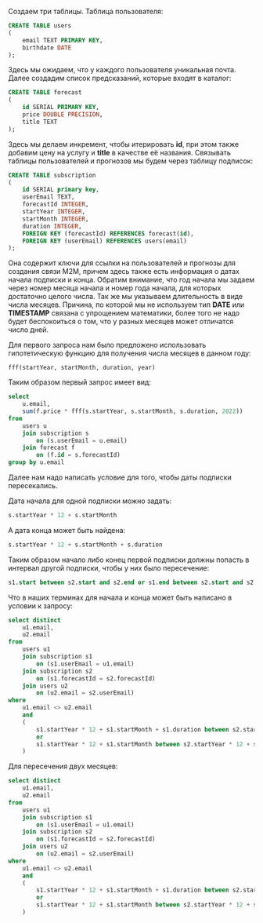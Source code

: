 Создаем три таблицы. Таблица пользователя:
```sql
CREATE TABLE users
(
    email TEXT PRIMARY KEY,
    birthdate DATE
);
```
Здесь мы ожидаем, что у каждого пользователя уникальная почта. Далее создадим список предсказаний, которые входят в каталог:
```sql
CREATE TABLE forecast
(
    id SERIAL PRIMARY KEY,
    price DOUBLE PRECISION,
    title TEXT
);
```
Здесь мы делаем инкремент, чтобы итерировать **id**, при этом также добавим цену на услугу и **title** в качестве её названия. Связывать таблицы пользователей и прогнозов мы будем через таблицу подписок:
```sql
CREATE TABLE subscription
(
    id SERIAL primary key,
    userEmail TEXT,
    forecastId INTEGER,
    startYear INTEGER,
    startMonth INTEGER,
    duration INTEGER,
    FOREIGN KEY (forecastId) REFERENCES forecast(id),
    FOREIGN KEY (userEmail) REFERENCES users(email)
);
```
Она содержит ключи для ссылки на пользователей и прогнозы для создания связи M2M, причем здесь также есть информация о датах начала подписки и конца.
Обратим внимание, что год начала мы задаем через номер месяца начала и номер года начала, для которых достаточно целого числа. Так же мы указываем длительность в виде числа месяцев. 
Причина, по которой мы не используем тип **DATE** или **TIMESTAMP** связана с упрощением математики, более того не надо будет беспокоиться о том, что у разных месяцев может отличатся число дней.

Для первого запроса нам было предложено использовать гипотетическую функцию для получения числа месяцев в данном году: 
```
fff(startYear, startMonth, duration, year)
```
Таким образом первый запрос имеет вид: 
```sql
select 
    u.email, 
    sum(f.price * fff(s.startYear, s.startMonth, s.duration, 2022))
from 
    users u
    join subscription s
        on (s.userEmail = u.email)
    join forecast f 
        on (f.id = s.forecastId)
group by u.email
```

Далее нам надо написать условие для того, чтобы даты подписки пересекались. 

Дата начала для одной подписки можно задать: 
```sql
s.startYear * 12 + s.startMonth
```

А дата конца может быть найдена:
```sql
s.startYear * 12 + s.startMonth + s.duration
```
Таким образом начало либо конец первой подписки должны попасть в интервал другой подписки, чтобы у них было пересечение:
```sql
s1.start between s2.start and s2.end or s1.end between s2.start and s2.end 
```
Что в наших терминах для начала и конца может быть написано в условии к запросу: 
```sql 
select distinct 
    u1.email, 
    u2.email
from
    users u1
    join subscription s1
        on (s1.userEmail = u1.email)
    join subscription s2
        on (s1.forecastId = s2.forecastId)
    join users u2
        on (u2.email = s2.userEmail)
where 
    u1.email <> u2.email
    and 
    (
        s1.startYear * 12 + s1.startMonth + s1.duration between s2.startYear * 12 + s2.startMonth and s2.startYear * 12 + s2.startMonth + s2.duration
        or 
        s1.startYear * 12 + s1.startMonth between s2.startYear * 12 + s2.startMonth and s2.startYear * 12 + s2.startMonth + s2.duration 
    )
```

Для пересечения двух месяцев:
```sql 
select distinct 
    u1.email, 
    u2.email
from
    users u1
    join subscription s1
        on (s1.userEmail = u1.email)
    join subscription s2
        on (s1.forecastId = s2.forecastId)
    join users u2
        on (u2.email = s2.userEmail)
where 
    u1.email <> u2.email
    and 
    (
        s1.startYear * 12 + s1.startMonth + s1.duration between s2.startYear * 12 + s2.startMonth and s2.startYear * 12 + s2.startMonth + s2.duration
        or 
        s1.startYear * 12 + s1.startMonth between s2.startYear * 12 + s2.startMonth and s2.startYear * 12 + s2.startMonth + s2.duration 
    )
```